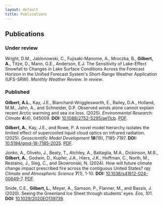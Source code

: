 ```yaml
---
layout: default
title: Publications
---
```

## Publications
### Under review

Wright, D.M., Jablonowski, C., Fujisaki-Manome, A., Mroczka, B., **Gilbert, A.**, Titze, D., Mann, G.E., Anderson, E.J. The Sensitivity of Lake-Effect Snowfall to Changes in Lake Surface Conditions Across the Forecast Horizon in the Unified Forecast System's Short-Range Weather Application (UFS-SRW). _Monthly Weather Review_. _In review_.

### Published
**Gilbert, A.L.**, Kay, J.E., Blanchard-Wrigglesworth, E., Bailey, D.A., Holland, M.M., Jahn, A., and Schneider, D.P. Observed winds alone cannot explain recent Arctic warming and sea ice loss. (2025). _Environmental Research: Climate_ **4**(4), 045009. **DOI:** [10.1088/2752-5295/ae11cb](https://doi.org/10.1088/2752-5295/ae11cb). [PDF](/assets/pdfs/Gilbert_2025_Environ._Res.__Climate_4_045009.pdf).

**Gilbert, A.**, Kay, J.E., and Rowe, P. A novel model hierarchy isolates the limited effect of supercooled liquid cloud optics on infrared radiation. (2025). _Geoscientific Model Development_ **18**(19), 7185-7197. **DOI:** [10.5194/gmd-18-7185-2025](https://doi.org/10.5194/gmd-18-7185-2025). [PDF](/assets/pdfs/gmd-18-7185-2025.pdf).

Jonko, A., Oliveto, J., Beaty, T., Atchley, A., Battaglia, M.A., Dickinson, M.R., **Gilbert, A.**, Godwin, D., Kupfer, J.A., Hiers, J.K., Hoffman, C., North, M., Restaino, J., Sieg, C., and Skowronski, N. (2024). How will future climate change impact prescribed fire across the contiguous United States? _npj Climate and Atmospheric Science_ **7**(1), 1-10. **DOI:** [10.1038/s41612-024-00649-7](https://doi.org/10.1038/s41612-024-00649-7). [PDF](/assets/pdfs/s41612-024-00649-7.pdf).

Snide, C.E., **Gilbert, L.**, Meyer, A., Samson, P., Flanner, M., and Bassis, J. (2020). Seeing the Greenland Ice Sheet through students’ eyes. _Eos, 101_. **DOI:** [10.1029/2020EO139739](https://doi.org/10.1029/2020EO139739).
